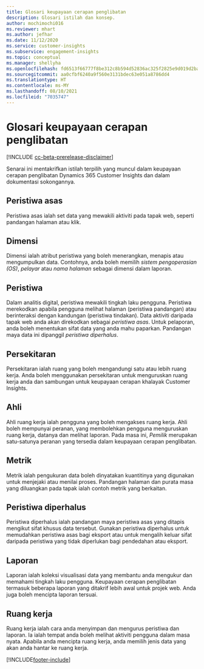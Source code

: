 ```yaml
---
title: Glosari keupayaan cerapan penglibatan
description: Glosari istilah dan konsep.
author: mochimochi016
ms.reviewer: mhart
ms.author: jefhar
ms.date: 11/12/2020
ms.service: customer-insights
ms.subservice: engagement-insights
ms.topic: conceptual
ms.manager: shellyha
ms.openlocfilehash: fd6513f66777f8be312c8b594d52836ac325f2825e9d019d2ba0f49c587cf8ca
ms.sourcegitcommit: aa0cfbf6240a9f560e3131bdec63e051a8786dd4
ms.translationtype: HT
ms.contentlocale: ms-MY
ms.lasthandoff: 08/10/2021
ms.locfileid: "7035747"
---
```

# <a name="engagement-insights-capability-glossary"></a>Glosari keupayaan cerapan penglibatan

[!INCLUDE [cc-beta-prerelease-disclaimer](includes/cc-beta-prerelease-disclaimer.md)]

Senarai ini mentakrifkan istilah terpilih yang muncul dalam keupayaan cerapan penglibatan Dynamics 365 Customer Insights dan dalam dokumentasi sokongannya.

## <a name="base-event"></a>Peristiwa asas

Peristiwa asas ialah set data yang mewakili aktiviti pada tapak web, seperti pandangan halaman atau klik. 

## <a name="dimensions"></a>Dimensi

Dimensi ialah atribut peristiwa yang boleh menerangkan, menapis atau mengumpulkan data. Contohnya, anda boleh memilih *sistem pengoperasian (OS)*, *pelayar* atau *nama halaman* sebagai dimensi dalam laporan.

## <a name="event"></a>Peristiwa

Dalam analitis digital, peristiwa mewakili tingkah laku pengguna. Peristiwa merekodkan apabila pengguna melihat halaman (peristiwa pandangan) atau berinteraksi dengan kandungan (peristiwa tindakan). Data aktiviti daripada tapak web anda akan direkodkan sebagai *peristiwa asas*. Untuk pelaporan, anda boleh menentukan sifat data yang anda mahu paparkan. Pandangan maya data ini dipanggil *peristiwa diperhalus*. 

## <a name="environment"></a>Persekitaran

 Persekitaran ialah ruang yang boleh mengandungi satu atau lebih ruang kerja. Anda boleh menggunakan persekitaran untuk menguruskan ruang kerja anda dan sambungan untuk keupayaan cerapan khalayak Customer Insights.

## <a name="member"></a>Ahli

Ahli ruang kerja ialah pengguna yang boleh mengakses ruang kerja. Ahli boleh mempunyai peranan, yang membolehkan pengguna menguruskan ruang kerja, datanya dan melihat laporan. Pada masa ini, *Pemilik* merupakan satu-satunya peranan yang tersedia dalam keupayaan cerapan penglibatan.

## <a name="metric"></a>Metrik

Metrik ialah pengukuran data boleh dinyatakan kuantitinya yang digunakan untuk menjejaki atau menilai proses. Pandangan halaman dan purata masa yang diluangkan pada tapak ialah contoh metrik yang berkaitan.

## <a name="refined-event"></a>Peristiwa diperhalus

Peristiwa diperhalus ialah pandangan maya peristiwa asas yang ditapis mengikut sifat khusus data tersebut. Gunakan peristiwa diperhalus untuk memudahkan peristiwa asas bagi eksport atau untuk mengalih keluar sifat daripada peristiwa yang tidak diperlukan bagi pendedahan atau eksport.

## <a name="report"></a>Laporan

Laporan ialah koleksi visualisasi data yang membantu anda mengukur dan memahami tingkah laku pengguna. Keupayaan cerapan penglibatan termasuk beberapa laporan yang ditakrif lebih awal untuk projek web. Anda juga boleh mencipta laporan tersuai. 

## <a name="workspace"></a>Ruang kerja

Ruang kerja ialah cara anda menyimpan dan mengurus peristiwa dan laporan. Ia ialah tempat anda boleh melihat aktiviti pengguna dalam masa nyata. Apabila anda mencipta ruang kerja, anda memilih jenis data yang akan anda hantar ke ruang kerja.


[!INCLUDE[footer-include](../includes/footer-banner.md)]